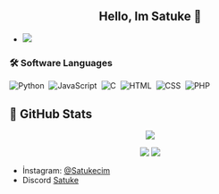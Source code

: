 <h2 align="center">Hello, Im Satuke 👋</h2>
</p>

- ![](https://komarev.com/ghpvc/?username=TheSatuke)

### 🛠 Software Languages

![Python](https://img.shields.io/badge/-Python-05122A?style=flat&logo=python)&nbsp;
![JavaScript](https://img.shields.io/badge/-JavaScript-05122A?style=flat&logo=javascript)&nbsp;
![C](https://img.shields.io/badge/-C-05122A?style=flat&logo=C&logoColor=A8B9CC)&nbsp;
![HTML](https://img.shields.io/badge/-HTML-05122A?style=flat&logo=HTML5)&nbsp;
![CSS](https://img.shields.io/badge/-CSS-05122A?style=flat&logo=CSS3&logoColor=1572B6)&nbsp;
![PHP](https://img.shields.io/badge/-PHP-05122A?style=flat&logo=PHP&logoColor=1572B6)&nbsp;

## 🍷 GitHub Stats
<p align = 'center'>
    <img src='https://github-readme-streak-stats.herokuapp.com/?user=TheSatuke&theme=gotham&hide_border=true'>
</p>
<p align = 'center'>
    <img src='https://github-readme-stats.vercel.app/api?username=TheSatuke&count_private=true&include_all_commits=true&show_icons=true&theme=gotham&hide_border=true&line_height=25'/>
    <img src='https://github-readme-stats.vercel.app/api/top-langs/?username=TheSatuke&show_icons=true&hide=php,html,typescript,css,markdown,python&theme=gotham&line_height=25&hide_border=true'/>
</p>

- İnstagram: [@Satukecim](https://instagram.com/satukecim)
- Discord [Satuke](https://discord.com/users/707325480378040430)
